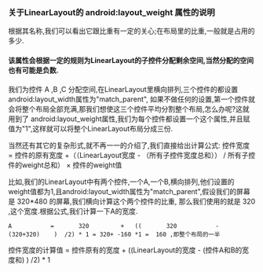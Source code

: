 ### 关于LinearLayout的 android:layout_weight 属性的说明

根据其名称,我们可以看出它跟比重有一定的关心;在布局里的比重,一般就是占用的多少.

#### 该属性会根据一定的规则为LinearLayout的子控件分配剩余空间,当然分配的空间也有可能是负数.
我们为控件 A ,B ,C 分配空间,在LinearLayout里横向排列,三个控件的都设置android:layout_width属性为"match_parent",
如果不做任何的设置,第一个控件就会将整个布局全部充满,那我们想使这三个控件平均分割整个布局,怎么办呢?这就用到了 android:layout_weight属性,我们为每个控件都设置一个这个属性,并且赋值为"1",这样就可以将整个LinearLayout布局分成三份.

当然还有其它的复杂形式,就不再一一的介绍了,我们直接给出计算公式:
控件宽度 = 控件的原有宽度 +（（LinearLayout宽度 - （所有子控件宽度总和）） / 所有子控件的weight总和） × 控件的weight值


比如,我们的LinearLayout中有两个控件,一个A,一个B,横向排列,他们设置的weight值都为1,且android:layout_width属性为"match_parent",假设我们的屏幕是 320*480 的屏幕,我们横向计算这个两个控件的比重,
那么我们使用的就是 320 ,这个宽度.根据公式,我们计算一下A的宽度.

    A           =       320         +   ((       320           -      (320+320)    )  /2) * 1 = 320+ -160 *1 =  160 ,即整个布局的一半
控件宽度的计算值   =    控件原有的宽度  +  ((LinearLayout的宽度     -   (控件A和B的宽度和) ) /2) * 1

####
